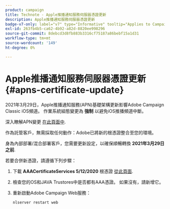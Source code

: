 ```yaml
---
product: campaign
title: Technote - Apple推播通知服務伺服器憑證更新
description: Apple推播通知服務伺服器憑證更新
badge-v7-only: label="v7" type="Informative" tooltip="Applies to Campaign Classic v7 only"
exl-id: 263fb4b5-ca62-4b92-a82d-8820ee998296
source-git-commit: 8debcd3d8fb883b3316cf75187a86bebf15a1d31
workflow-type: tm+mt
source-wordcount: '149'
ht-degree: 0%

---
```


# Apple推播通知服務伺服器憑證更新 {#apns-certificate-update}



2021年3月29日，Apple推播通知服務(APN)基礎架構更新影響Adobe Campaign Classic iOS頻道。 作業系統組態變更為 **強制** 以避免iOS推播頻道中斷。

深入瞭解APN變更 [在此頁面中](https://developer.apple.com/news/?id=7gx0a2lp).

作為託管客戶，無需採取任何動作：Adobe已將新的根憑證整合至您的環境。

身為內部部署/混合部署客戶，您需要更新設定，以確保順暢轉換 **2021年3月29日之前**.

若要合併新憑證，請遵循下列步驟：

1. 下載 **AAACertificateServices 5/12/2020** 根憑證 [從此頁面](https://support.sectigo.com/Com_KnowledgeDetailPage?Id=kA03l00000117cL).

1. 檢查您的OS和JAVA Trustores中是否都有AAA憑證。 如果沒有，請新增它。

1. 重新啟動Adobe Campaign Web服務：

   ```
   nlserver restart web
   ```
